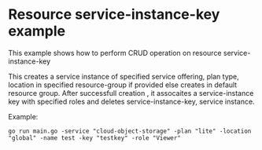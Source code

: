 # Resource service-instance-key example

This example shows how to perform CRUD operation on resource service-instance-key

This creates a service instance of specified service offering, plan type, location in specified resource-group if provided else creates in default resource group. After successfull creation , it assocaites a service-instance key with specified roles and deletes service-instance-key, service instance.

Example: 

```
go run main.go -service "cloud-object-storage" -plan "lite" -location "global" -name test -key "testkey" -role "Viewer"
```




